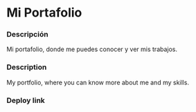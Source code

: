 
# Mi Portafolio
### Descripción
Mi portafolio, donde me puedes conocer y ver mis trabajos. 
### Description
My portfolio, where you can know more about me and my skills.
### Deploy link
